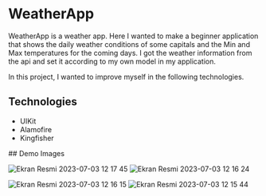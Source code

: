 # WeatherApp

WeatherApp is a weather app. Here I wanted to make a beginner application that shows the daily weather conditions of some capitals and the Min and Max temperatures for the coming days. I got the weather information from the api and set it according to my own model in my application.

In this project, I wanted to improve myself in the following technologies.

## Technologies
- UIKit
- Alamofire
- Kingfisher

## Demo Images

![Ekran Resmi 2023-07-03 12 17 45](https://github.com/devyavuzulgar/WeatherApp/assets/121100438/96b0a281-e355-490a-b33a-bed8fd752671)
![Ekran Resmi 2023-07-03 12 16 24](https://github.com/devyavuzulgar/WeatherApp/assets/121100438/6aa5aea5-2f62-4637-8cd1-edc747bdf79d)


![Ekran Resmi 2023-07-03 12 16 15](https://github.com/devyavuzulgar/WeatherApp/assets/121100438/78a6359c-0a05-4007-ac7a-8a74c9b2533f)
![Ekran Resmi 2023-07-03 12 15 44](https://github.com/devyavuzulgar/WeatherApp/assets/121100438/0fd4c9d2-2f11-4ba6-9b64-a6b19090285c)
